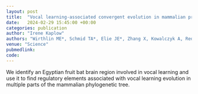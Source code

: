 ```yaml
---
layout: post
title:  "Vocal learning-associated convergent evolution in mammalian proteins and regulatory elements."
date:   2024-02-29 15:45:00 +00:00
categories: publication
author: "Irene Kaplow"
authors: "Wirthlin ME*, Schmid TA*, Elie JE*, Zhang X, Kowalczyk A, Redlich R, Shvareva VA, Rakuljic A, Ji MB, Bhat NS, <strong>Kaplow IM</strong>, Schäffer DE, Lawler AJ, Wang AZ, Phan BN, Annaldasula S, Brown AR, Lu T, Lim BK, Azim E, Zoonomia Consortium, Clark NL, Meyer WK, Pond SLK, Chikina M, Yartsev MM#, Pfenning AR#"
venue: "Science"
pubmedlink: 
code:
---
```

We identify an Egyptian fruit bat brain region involved in vocal learning and use it to find regulatory elements associated with vocal learning evolution in multiple parts of the mammalian phylogenetic tree.
